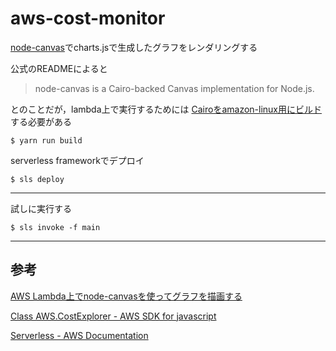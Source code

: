 # aws-cost-monitor


[node-canvas](https://github.com/Automattic/node-canvas)でcharts.jsで生成したグラフをレンダリングする

公式のREADMEによると
> node-canvas is a Cairo-backed Canvas implementation for Node.js.

とのことだが，lambda上で実行するためには
[Cairoをamazon-linux用にビルド](https://github.com/Automattic/node-canvas/issues/1231)する必要がある
```
$ yarn run build
```


serverless frameworkでデプロイ
```
$ sls deploy
```


- - -

試しに実行する
```
$ sls invoke -f main
```

- - -
## 参考
[AWS Lambda上でnode-canvasを使ってグラフを描画する](https://tech.studyplus.co.jp/entry/2019/02/25/095548)

[Class AWS.CostExplorer - AWS SDK for javascript](https://docs.aws.amazon.com/AWSJavaScriptSDK/latest/AWS/CostExplorer.html#getCostAndUsage-property)

[Serverless - AWS Documentation](https://serverless.com/framework/docs/providers/aws/)
